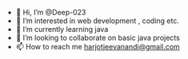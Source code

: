 - 👋 Hi, I’m @Deep-023
- 👀 I’m interested in web development , coding etc.
- 🌱 I’m currently learning java
- 💞️ I’m looking to collaborate on basic java projects
- 📫 How to reach me harjotjeevanandi@gmail.com

<!---
Deep-023/Deep-023 is a ✨ special ✨ repository because its `README.md` (this file) appears on your GitHub profile.
You can click the Preview link to take a look at your changes.
--->

